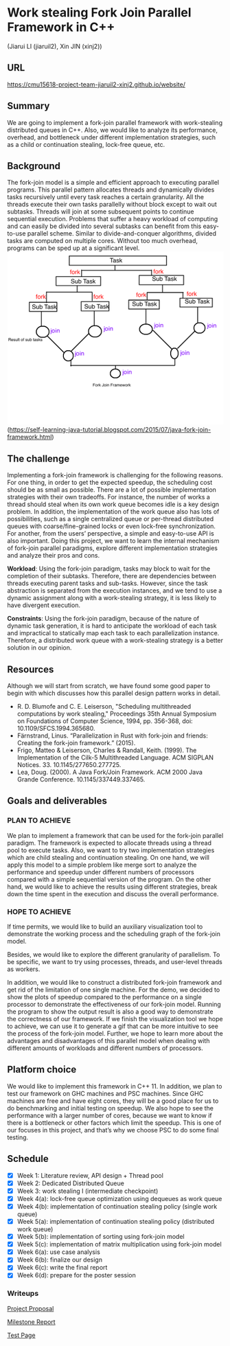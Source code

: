 # Work stealing Fork Join Parallel Framework in C++ 
(Jiarui LI (jiaruil2), Xin JIN (xinj2))

## URL
https://cmu15618-project-team-jiaruil2-xinj2.github.io/website/

## Summary
We are going to implement a fork-join parallel framework with work-stealing distributed queues in C++. Also, we would like to analyze its performance, overhead, and bottleneck under different implementation strategies, such as a child or continuation stealing, lock-free queue, etc.

## Background 
The fork-join model is a simple and efficient approach to executing parallel programs. This parallel pattern allocates threads and dynamically divides tasks recursively until every task reaches a certain granularity. All the threads execute their own tasks parallelly without block except to wait out subtasks. Threads will join at some subsequent points to continue sequential execution. 
Problems that suffer a heavy workload of computing and can easily be divided into several subtasks can benefit from this easy-to-use parallel scheme. Similar to divide-and-conquer algorithms, divided tasks are computed on multiple cores. Without too much overhead, programs can be sped up at a significant level.
![Image of fork-join model](https://github.com/cmu15618-project-team-jiaruil2-xinj2/15618F21-Project/blob/main/assets/iu.png?raw=true)
(https://self-learning-java-tutorial.blogspot.com/2015/07/java-fork-join-framework.html)

## The challenge
Implementing a fork-join framework is challenging for the following reasons. For one thing, in order to get the expected speedup, the scheduling cost should be as small as possible. There are a lot of possible implementation strategies with their own tradeoffs. For instance, the number of works a thread should steal when its own work queue becomes idle is a key design problem. In addition, the implementation of the work queue also has lots of possibilities, such as a single centralized queue or per-thread distributed queues with coarse/fine-grained locks or even lock-free synchronization. For another, from the users’ perspective, a simple and easy-to-use API is also important. Doing this project, we want to learn the internal mechanism of fork-join parallel paradigms, explore different implementation strategies and analyze their pros and cons.

**Workload**:
Using the fork-join paradigm, tasks may block to wait for the completion of their subtasks. Therefore, there are dependencies between threads executing parent tasks and sub-tasks. However, since the task abstraction is separated from the execution instances, and we tend to use a dynamic assignment along with a work-stealing strategy, it is less likely to have divergent execution.

**Constraints**: 
Using the fork-join paradigm, because of the nature of dynamic task generation, it is hard to anticipate the workload of each task and impractical to statically map each task to each parallelization instance. Therefore, a distributed work queue with a work-stealing strategy is a better solution in our opinion.

## Resources
Although we will start from scratch, we have found some good paper to begin with which discusses how this parallel design pattern works in detail. 
* R. D. Blumofe and C. E. Leiserson, "Scheduling multithreaded computations by work stealing," Proceedings 35th Annual Symposium on Foundations of Computer Science, 1994, pp. 356-368, doi: 10.1109/SFCS.1994.365680.
* Färnstrand, Linus. “Parallelization in Rust with fork-join and friends: Creating the fork-join framework.” (2015).
* Frigo, Matteo & Leiserson, Charles & Randall, Keith. (1999). The Implementation of the Cilk-5 Multithreaded Language. ACM SIGPLAN Notices. 33. 10.1145/277650.277725. 
* Lea, Doug. (2000). A Java Fork/Join Framework. ACM 2000 Java Grande Conference. 10.1145/337449.337465. 

## Goals and deliverables
### PLAN TO ACHIEVE
We plan to implement a framework that can be used for the fork-join parallel paradigm. The framework is expected to allocate threads using a thread pool to execute tasks. Also, we want to try two implementation strategies which are child stealing and continuation stealing. On one hand, we will apply this model to a simple problem like merge sort to analyze the performance and speedup under different numbers of processors compared with a simple sequential version of the program. On the other hand, we would like to achieve the results using different strategies, break down the time spent in the execution and discuss the overall performance.

### HOPE TO ACHIEVE
If time permits, we would like to build an auxiliary visualization tool to demonstrate the working process and the scheduling graph of the fork-join model.

Besides, we would like to explore the different granularity of parallelism. To be specific, we want to try using processes, threads, and user-level threads as workers.

In addition, we would like to construct a distributed fork-join framework and get rid of the limitation of one single machine.
For the demo, we decided to show the plots of speedup compared to the performance on a single processor to demonstrate the effectiveness of our fork-join model. Running the program to show the output result is also a good way to demonstrate the correctness of our framework. If we finish the visualization tool we hope to achieve, we can use it to generate a gif that can be more intuitive to see the process of the fork-join model.
Further, we hope to learn more about the advantages and disadvantages of this parallel model when dealing with different amounts of workloads and different numbers of processors.

## Platform choice
We would like to implement this framework in C++ 11. In addition, we plan to test our framework on GHC machines and PSC machines. Since GHC machines are free and have eight cores, they will be a good place for us to do benchmarking and initial testing on speedup. We also hope to see the performance with a larger number of cores, because we want to know if there is a bottleneck or other factors which limit the speedup. This is one of our focuses in this project, and that’s why we choose PSC to do some final testing. 

## Schedule
- [x] Week 1: Literature review, API design + Thread pool
- [x] Week 2: Dedicated Distributed Queue
- [x] Week 3: work stealing I (intermediate checkpoint)
- [x] Week 4(a): lock-free queue optimization using dequeues as work queue
- [x] Week 4(b): implementation of continuation stealing policy (single work queue) 
- [x] Week 5(a): implementation of continuation stealing policy (distributed work queue)
- [x] Week 5(b): implementation of sorting using fork-join model 
- [x] Week 5(c): implementation of matrix multiplication using fork-join model
- [x] Week 6(a): use case analysis
- [x] Week 6(b): finalize our design 
- [x] Week 6(c): write the final report
- [x] Week 6(d): prepare for the poster session

### Writeups
[Project Proposal]({{https://github.com/cmu15618-project-team-jiaruil2-xinj2/website/blob/main/}}assets/proposal.pdf)

[Milestone Report]({{https://github.com/cmu15618-project-team-jiaruil2-xinj2/website/blob/main/}}assets/milestone_report.pdf)

[Test Page]({{https://github.com/cmu15618-project-team-jiaruil2-xinj2/website/blob/main/}}assets/tmp.md)
